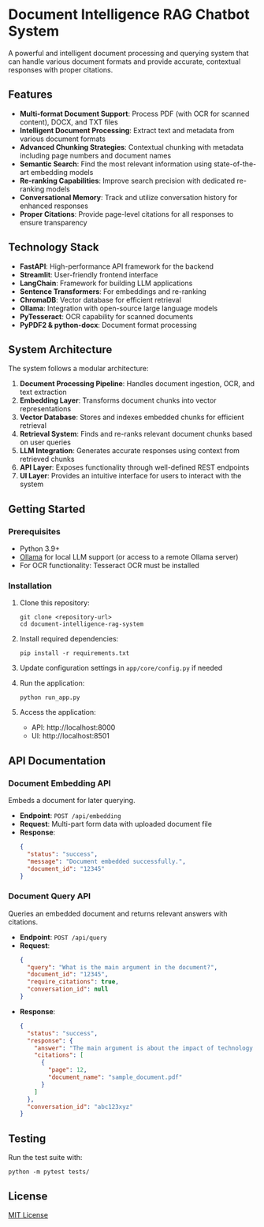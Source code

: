 # Document Intelligence RAG Chatbot System

A powerful and intelligent document processing and querying system that can handle various document formats and provide accurate, contextual responses with proper citations.

## Features

- **Multi-format Document Support**: Process PDF (with OCR for scanned content), DOCX, and TXT files
- **Intelligent Document Processing**: Extract text and metadata from various document formats
- **Advanced Chunking Strategies**: Contextual chunking with metadata including page numbers and document names
- **Semantic Search**: Find the most relevant information using state-of-the-art embedding models
- **Re-ranking Capabilities**: Improve search precision with dedicated re-ranking models
- **Conversational Memory**: Track and utilize conversation history for enhanced responses
- **Proper Citations**: Provide page-level citations for all responses to ensure transparency

## Technology Stack

- **FastAPI**: High-performance API framework for the backend
- **Streamlit**: User-friendly frontend interface
- **LangChain**: Framework for building LLM applications
- **Sentence Transformers**: For embeddings and re-ranking
- **ChromaDB**: Vector database for efficient retrieval
- **Ollama**: Integration with open-source large language models
- **PyTesseract**: OCR capability for scanned documents
- **PyPDF2 & python-docx**: Document format processing

## System Architecture

The system follows a modular architecture:

1. **Document Processing Pipeline**: Handles document ingestion, OCR, and text extraction
2. **Embedding Layer**: Transforms document chunks into vector representations
3. **Vector Database**: Stores and indexes embedded chunks for efficient retrieval
4. **Retrieval System**: Finds and re-ranks relevant document chunks based on user queries
5. **LLM Integration**: Generates accurate responses using context from retrieved chunks
6. **API Layer**: Exposes functionality through well-defined REST endpoints
7. **UI Layer**: Provides an intuitive interface for users to interact with the system

## Getting Started

### Prerequisites

- Python 3.9+
- [Ollama](https://github.com/ollama/ollama) for local LLM support (or access to a remote Ollama server)
- For OCR functionality: Tesseract OCR must be installed

### Installation

1. Clone this repository:
   ```
   git clone <repository-url>
   cd document-intelligence-rag-system
   ```

2. Install required dependencies:
   ```
   pip install -r requirements.txt
   ```

3. Update configuration settings in `app/core/config.py` if needed

4. Run the application:
   ```
   python run_app.py
   ```

5. Access the application:
   - API: http://localhost:8000
   - UI: http://localhost:8501

## API Documentation

### Document Embedding API

Embeds a document for later querying.

- **Endpoint**: `POST /api/embedding`
- **Request**: Multi-part form data with uploaded document file
- **Response**:
  ```json
  {
    "status": "success",
    "message": "Document embedded successfully.",
    "document_id": "12345"
  }
  ```

### Document Query API

Queries an embedded document and returns relevant answers with citations.

- **Endpoint**: `POST /api/query`
- **Request**:
  ```json
  {
    "query": "What is the main argument in the document?",
    "document_id": "12345",
    "require_citations": true,
    "conversation_id": null
  }
  ```
- **Response**:
  ```json
  {
    "status": "success",
    "response": {
      "answer": "The main argument is about the impact of technology on education.",
      "citations": [
        {
          "page": 12,
          "document_name": "sample_document.pdf"
        }
      ]
    },
    "conversation_id": "abc123xyz"
  }
  ```

## Testing

Run the test suite with:
```
python -m pytest tests/
```

## License

[MIT License](LICENSE)
